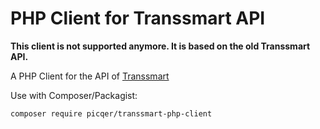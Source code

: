 # PHP Client for Transsmart API

**This client is not supported anymore. It is based on the old Transsmart API.**

A PHP Client for the API of [Transsmart](https://www.transsmart.com)

Use with Composer/Packagist:

```
composer require picqer/transsmart-php-client
```
